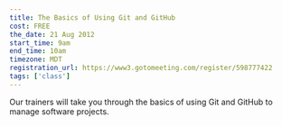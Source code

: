 ```yaml
---
title: The Basics of Using Git and GitHub
cost: FREE
the_date: 21 Aug 2012
start_time: 9am
end_time: 10am
timezone: MDT
registration_url: https://www3.gotomeeting.com/register/598777422
tags: ['class']
---
```


Our trainers will take you through the basics of using Git and GitHub to manage software projects.

